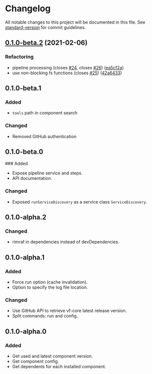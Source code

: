 # Changelog

All notable changes to this project will be documented in this file. See [standard-version](https://github.com/conventional-changelog/standard-version) for commit guidelines.

## [0.1.0-beta.2](https://github.com/oss6/vf-core-service-discovery/compare/v0.1.0-beta.1...v0.1.0-beta.2) (2021-02-06)


### Refactoring

* pipeline processing (closes [#24](https://github.com/oss6/vf-core-service-discovery/issues/24), closes [#26](https://github.com/oss6/vf-core-service-discovery/issues/26)) ([ea5cf2a](https://github.com/oss6/vf-core-service-discovery/commits/ea5cf2a21137cb60377090eeb922248674bbabaa))
* use non-blocking fs functions (closes [#25](https://github.com/oss6/vf-core-service-discovery/issues/25)) ([42a6433](https://github.com/oss6/vf-core-service-discovery/commits/42a643333ad0533d1fb45ed1cd505d8f3b0b6274))

## 0.1.0-beta.1

### Added

- `tools` path in component search

### Changed

- Removed GitHub authentication

## 0.1.0-beta.0

### Added

- Expose pipeline service and steps.
- API documentation.

### Changed

- Exposed `runServiceDiscovery` as a service class `ServiceDiscovery`.

## 0.1.0-alpha.2

### Changed

- rimraf in dependencies instead of devDependencies.

## 0.1.0-alpha.1

### Added

- Force run option (cache invalidation).
- Option to specify the log file location.

### Changed

- Use GitHub API to retrieve vf-core latest release version.
- Split commands: run and config.

## 0.1.0-alpha.0

### Added

- Get used and latest component version.
- Get component config.
- Get dependents for each installed component.
